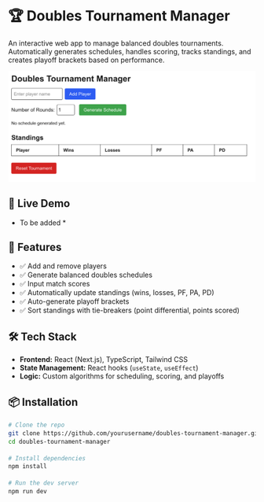 # 🏆 Doubles Tournament Manager

An interactive web app to manage balanced doubles tournaments. Automatically generates schedules, handles scoring, tracks standings, and creates playoff brackets based on performance.

![screenshot here](src/images/doubles_screenshot.png)

## 🚀 Live Demo

[//]: # (👉 [Try it live]&#40;https://your-app-url.vercel.app&#41;  )

[//]: # (👉 [Watch demo video]&#40;https://link-to-video.com&#41;)

* To be added *

## 🧩 Features

- ✅ Add and remove players
- ✅ Generate balanced doubles schedules
- ✅ Input match scores
- ✅ Automatically update standings (wins, losses, PF, PA, PD)
- ✅ Auto-generate playoff brackets
- ✅ Sort standings with tie-breakers (point differential, points scored)

## 🛠️ Tech Stack

- **Frontend:** React (Next.js), TypeScript, Tailwind CSS
- **State Management:** React hooks (`useState`, `useEffect`)
- **Logic:** Custom algorithms for scheduling, scoring, and playoffs

## 📦 Installation

```bash
# Clone the repo
git clone https://github.com/yourusername/doubles-tournament-manager.git
cd doubles-tournament-manager

# Install dependencies
npm install

# Run the dev server
npm run dev
